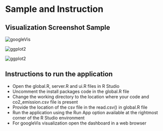# Sample and Instruction
## Visualization Screenshot Sample 

![googleVis](http://d.pr/i/O5pA.png)

![ggplot2](https://d.pr/CMZ5.png)

![ggplot2](https://d.pr/SUGz.png)

## Instructions to run the application

- Open the global.R, server.R and ui.R files in R Studio
- Uncomment the install packages code in the global.R file
- Change the working directory to the location where your code and co2_emission.csv file is present
- Provide the location of the csv file in the read.csv() in global.R file
- Run the application using the Run App option available at the rightmost corner of the R Studio environment
- For googleVis visualization open the dashboard in a web browser

